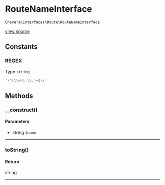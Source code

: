 # RouteNameInterface

`Chevere\Interfaces\Route\RouteNameInterface`

[view source](https://github.com/chevere/chevere/blob/master//home/rodolfo/git/chevere/chevere/interfaces/Route/RouteNameInterface.php)

## Constants

### REGEX

Type `string`

```php
'/^[\\w\\-\\.]+$/i'
```

## Methods

### __construct()

#### Parameters

- string `$name`

---

### toString()

#### Return

string

---

